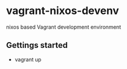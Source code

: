# vagrant-nixos-devenv

nixos based Vagrant development environment

## Gettings started

- vagrant up
